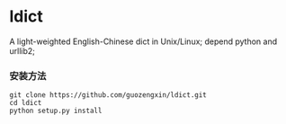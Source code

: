 ldict
=====

A light-weighted English-Chinese dict in Unix/Linux; depend python and urllib2;


### 安装方法

```shell
git clone https://github.com/guozengxin/ldict.git
cd ldict
python setup.py install
```
